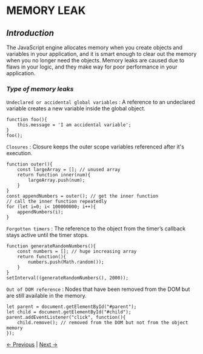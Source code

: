 # MEMORY LEAK

## _Introduction_
The JavaScript engine allocates memory when you create objects and variables in your application, and it is smart enough to clear out the memory when you no longer need the objects. Memory leaks are caused due to flaws in your logic, and they make way for poor performance in your application.
 
### _Type of memory leaks_
`Undeclared or accidental global variables` : A reference to an undeclared variable creates a new variable inside the global object. 
```
function foo(){
    this.message = 'I am accidental variable';
}
foo();
```

`Closures` : Closure keeps the outer scope variables referenced after it's execution.
```
function outer(){
    const largeArray = []; // unused array
    return function inner(num){
        largeArray.push(num);
    }
}
const appendNumbers = outer(); // get the inner function
// call the inner function repeatedly
for (let i=0; i< 100000000; i++){
    appendNumbers(i);
}
```
`Forgotten timers` : The reference to the object from the timer’s callback stays active until the timer stops.
```
function generateRandomNumbers(){
    const numbers = []; // huge increasing array
    return function(){
        numbers.push(Math.random());
    }
}
setInterval((generateRandomNumbers(), 2000));
```
`Out of DOM reference` : Nodes that have been removed from the DOM but are still available in the memory.
```
let parent = document.getElementById("#parent");
let child = document.getElementById("#child");
parent.addEventListener("click", function(){
    child.remove(); // removed from the DOM but not from the object memory
});
```

[← Previous](./1.3%20Stack%20Overflow.md) | [Next →](./1.5%20Garbage%20Collection.md)